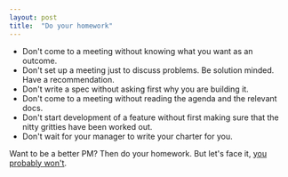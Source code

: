 ```yaml
---
layout: post
title:  "Do your homework"
---
```


- Don't come to a meeting without knowing what you want as an outcome.
- Don't set up a meeting just to discuss problems. Be solution minded. Have a recommendation.
- Don't write a spec without asking first why you are building it.
- Don't come to a meeting without reading the agenda and the relevant docs.
- Don't start development of a feature without first making sure that the nitty gritties have been worked out.
- Don't wait for your manager to write your charter for you.

Want to be a better PM?
Then do your homework. But let's face it, [you probably won't](https://bryce.vc/post/64889707700/most-people-wouldnt).
